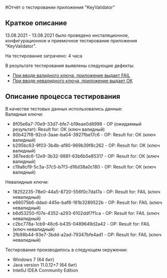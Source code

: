#Отчёт о тестировании приложения "KeyValidator"

## Краткое описание

13.08.2021 - 13.08.2021 было проведено инсталяционное, конфигурационное и приемочное тестирование приложения "KeyValidator".

На тестирование затрачено: 4 часа

В результате тестирования выявлены следующие дефекты:
* [При вводе валидного ключа, приложение выдает FAIL](https://github.com/Ksuschka/KeyValidator/issues/1)
* [При вводе невалидного ключа, приложение выдает ОК](https://github.com/Ksuschka/KeyValidator/issues/2)

## Описание процесса тестирования

В качестве тестовых данных использовались данные:  
Валидные ключи:
* 8f05e6a7-70e9-33d7-bfe7-b19eae0d8998 - ОР (ожидаемый результат): Result for: ОК (ключ валидный)
* 80b427f8-92cd-3aae-ba04-3927fbe17c6 - ОР: Result for: ОК (ключ валидный)
* b295bc63-9f03-3b4b-af80-969b39f8c262 - ОР: Result for: ОК (ключ валидный)
* 387eedc6-12e9-3b32-9881-63b6b5e85317 - ОР: Result for: ОК (ключ валидный)
* c19a8cf9-5c3a-37c5-b7f3-d16d38a0c180 - ОР: Result for: ОК (ключ валидный)

Невалидные ключи:
* 18252235-78e0-44a5-8720-556f0c7da17a - ОР: Result for: FAIL (ключ невалидный)
* e66075b6-ddad-445e-baf6-161b3289522b - ОР: Result for: FAIL (ключ невалидный)
* b6d53250-f07e-4352-a293-6102ddf7f1ca - ОР: Result for: FAIL (ключ невалидный)
* c2bc778a-1cb9-46c6-b435-0489649d2a42 - ОР: Result for: FAIL (ключ невалидный)
* 2fb98b44-93e7-3bdd-a2ad-79347bfe4ad1 - ОР: Result for: FAIL (ключ невалидный)

Тестирование производилось в следующем окружении:
* Windows 7 (64 бит)
* Java version 11.0.12+7 (64 бит)
* IntelliJ IDEA Community Edition